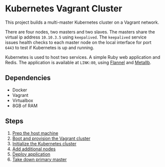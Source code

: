 # Kubernetes Vagrant Cluster

This project builds a multi-master Kubernetes cluster on a Vagrant network. 

There are four nodes, two masters and two slaves. The masters share the virtual
ip address `10.10.3.5` using `keepalived`. The `keepalived` service issues
health checks to each master node on the local interface for port `6443` to
test if Kubernetes is up and running. 

Kubernetes is used to host two services. A simple Ruby web application and
Redis. The application is available at `LINK:80`, using
[Flannel](https://github.com/coreos/flannel) and
[Metallb](https://github.com/google/metallb).

## Dependencies 

* Docker
* Vagrant
* Virtualbox
* 8GB of RAM

## Steps
1. [Prep the host machine](docs/host.md)
1. [Boot and provision the Vagrant cluster](docs/vagrant.md)
1. [Initialize the Kubernetes cluster](docs/kubernetes.md)
1. [Add additional nodes](docs/kubernetes.md)
1. [Deploy application](docs/application.md)
1. [Take down primary master](docs/master-failover.md)
